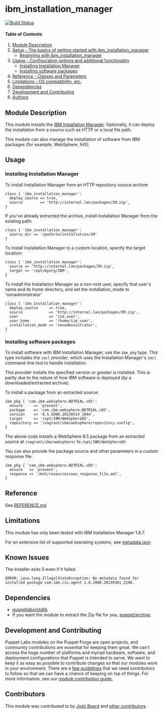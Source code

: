 # ibm_installation_manager

[![Build Status](https://img.shields.io/travis/puppetlabs/puppetlabs-ibm_installation_manager.svg?style=flat-square)](https://travis-ci.org/puppetlabs/puppetlabs-ibm_installation_manager)

#### Table of Contents


1. [Module Description](#module-description)
2. [Setup - The basics of getting started with ibm_installation_manager](#setup)
    * [Beginning with ibm_installation_manager](#beginning-with-ibm_installation_manager)
3. [Usage - Configuration options and additional functionality](#usage)
    * [Installing Installation Manager](#installing-installation-manager)
    * [Installing software packages](#installing-software-packages)
4. [Reference - Classes and Parameters](#reference)
5. [Limitations - OS compatibility, etc.](#limitations)
6. [Dependencies](#dependencies)
7. [Development and Contributing](#development-and-contributing)
8. [Authors](#authors)

## Module Description

This module installs the [IBM Installation Manager](http://www-947.ibm.com/support/entry/portal/product/rational/ibm_installation_manager?productContext=-57272472). Optionally, it can deploy the installation from a source such as HTTP or a local file path.

This module can also manage the installation of software from IBM packages (for example, WebSphere, IHS).

## Usage

### Installing Installation Manager

To install Installation Manager from an HTTP repository source archive:

```puppet
class { 'ibm_installation_manager':
  deploy_source => true,
  source        => 'http://internal.lan/packages/IM.zip',
}
```

If you've already extracted the archive, install Installation Manager from the existing path:

```puppet
class { 'ibm_installation_manager':
  source_dir => '/path/to/installation/IM'
}
```

To install Installation Manager to a custom location, specify the target location:

```puppet
class { 'ibm_installation_manager':
  source => 'http://internal.lan/packages/IM.zip',
  target => '/opt/myorg/IBM',
}
```

To install the Installation Manager as a non-root user, specify that user's name and its home directory, and set the installation_mode to 'nonadministrator'

```puppet
class { 'ibm_installation_manager':
  deploy_source     => true,
  source            => 'http://internal.lan/packages/IM.zip',
  user              => 'iim_user',
  user_home         => '/home/iim_user',
  installation_mode => 'nonadministrator',
}
```

### Installing software packages

To install software with IBM Installation Manager, use the `ibm_pkg` type. This type includes the `imcl` provider, which uses the Installation Manager's `imcl` command-line tool to handle installation.

This provider installs the specified version _or greater_ is installed. This is partly due to the nature of how IBM software
is deployed (by a downloaded/extracted archive).

To install a package from an extracted source:

```puppet
ibm_pkg { 'com.ibm.websphere.NDTRIAL.v85':
  ensure     => 'present',
  package    => 'com.ibm.websphere.NDTRIAL.v85',
  version    => '8.5.5000.20130514_1044',
  target     => '/opt/IBM/WebSphere85',
  repository => '/vagrant/ibm/websphere/repository.config',
}
```

The above code installs a WebSphere 8.5 package from an extracted source at `/vagrant/ibm/websphere/` to `/opt/IBM/WebSphere85`

You can also provide the package source and other parameters in a custom response file:

```puppet
ibm_pkg { 'com.ibm.websphere.NDTRIAL.v85':
  ensure   => 'present',
  response => '/mnt/resources/was_response_file.xml',
}
```

## Reference

See [REFERENCE.md](https://github.com/puppetlabs/puppetlabs-ibm_installation_manager/blob/master/REFERENCE.md)

## Limitations

This module has only been tested with IBM Installation Manager 1.8.7.

For an extensive list of supported operating systems, see [metadata.json](https://github.com/puppetlabs/puppetlabs-ibm_installation_manager/blob/master/metadata.json)

## Known Issues

The installer exits 0 even if it failed. 

```
ERROR: java.lang.IllegalStateException: No metadata found for installed package com.ibm.cic.agent 1.6.2000.20130301_2248.
```

## Dependencies

* [puppetlabs/stdlib](https://forge.puppetlabs.com/puppetlabs/stdlib)
* If you want the module to extract the Zip file for you, [puppet/archive](https://forge.puppetlabs.com/puppet/archive).

## Development and Contributing

Puppet Labs modules on the Puppet Forge are open projects, and community contributions are essential for keeping them great. We can’t access the huge number of platforms and myriad hardware, software, and deployment configurations that Puppet is intended to serve. We want to keep it as easy as possible to contribute changes so that our modules work in your environment. There are a [few guidelines](CONTRIBUTING.md) that we need contributors to follow so that we can have a chance of keeping on top of things. For more information, see our [module contribution guide.](https://docs.puppetlabs.com/forge/contributing.html)

## Contributors

This module was contributed to by [Josh Beard](https://github.com/joshbeard) and [other contributors](https://github.com/puppetlabs/puppetlabs-ibm_installation_manager/graphs/contributors).
